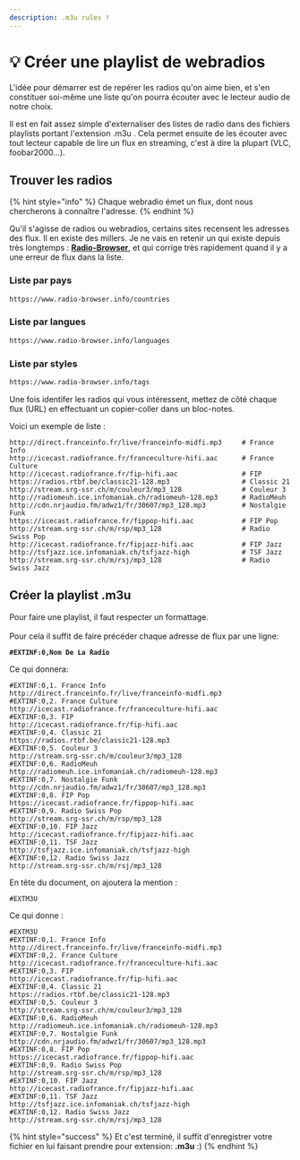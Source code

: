 ```yaml
---
description: .m3u rules !
---
```


# 💡 Créer une playlist de webradios

L'idée pour démarrer est de repérer les radios qu'on aime bien, et s'en constituer soi-même une liste qu'on pourra écouter avec le lecteur audio de notre choix.

Il est en fait assez simple d'externaliser des listes de radio dans des fichiers playlists portant l'extension .m3u . Cela permet ensuite de les écouter avec tout lecteur capable de lire un flux en streaming, c'est à dire la plupart (VLC, foobar2000…).

## Trouver les radios <a href="#trouver_les_radios" id="trouver_les_radios"></a>

{% hint style="info" %}
Chaque webradio émet un flux, dont nous chercherons à connaître l'adresse.
{% endhint %}

Qu'il s'agisse de radios ou webradios, certains sites recensent les adresses des flux. Il en existe des millers. Je ne vais en retenir un qui existe depuis très longtemps : [**Radio-Browser**](https://www.radio-browser.info/), et qui corrige très rapidement quand il y a une erreur de flux dans la liste.

### Liste par pays <a href="#quelles_radios" id="quelles_radios"></a>

```html
https://www.radio-browser.info/countries
```

### Liste par langues <a href="#quelles_radios" id="quelles_radios"></a>

```html
https://www.radio-browser.info/languages
```

### Liste par styles <a href="#quelles_radios" id="quelles_radios"></a>

```html
https://www.radio-browser.info/tags
```

Une fois identifer les radios qui vous intéressent, mettez de côté chaque flux (URL) en effectuant un copier-coller dans un bloc-notes.

Voici un exemple de liste :&#x20;

```
http://direct.franceinfo.fr/live/franceinfo-midfi.mp3     # France Info
http://icecast.radiofrance.fr/franceculture-hifi.aac      # France Culture
http://icecast.radiofrance.fr/fip-hifi.aac                # FIP
https://radios.rtbf.be/classic21-128.mp3                  # Classic 21
http://stream.srg-ssr.ch/m/couleur3/mp3_128               # Couleur 3
http://radiomeuh.ice.infomaniak.ch/radiomeuh-128.mp3      # RadioMeuh
http://cdn.nrjaudio.fm/adwz1/fr/30607/mp3_128.mp3         # Nostalgie Funk
https://icecast.radiofrance.fr/fippop-hifi.aac            # FIP Pop
http://stream.srg-ssr.ch/m/rsp/mp3_128                    # Radio Swiss Pop
http://icecast.radiofrance.fr/fipjazz-hifi.aac            # FIP Jazz
http://tsfjazz.ice.infomaniak.ch/tsfjazz-high             # TSF Jazz
http://stream.srg-ssr.ch/m/rsj/mp3_128                    # Radio Swiss Jazz
```

## Créer la playlist .m3u <a href="#creer_la_playlist_m3u" id="creer_la_playlist_m3u"></a>

Pour faire une playlist, il faut respecter un formattage.\
\
Pour cela il suffit de faire précéder chaque adresse de flux par une ligne:

<pre><code><strong>#EXTINF:0,Nom De La Radio
</strong></code></pre>

Ce qui donnera:

```
#EXTINF:0,1. France Info
http://direct.franceinfo.fr/live/franceinfo-midfi.mp3
#EXTINF:0,2. France Culture
http://icecast.radiofrance.fr/franceculture-hifi.aac
#EXTINF:0,3. FIP
http://icecast.radiofrance.fr/fip-hifi.aac
#EXTINF:0,4. Classic 21
https://radios.rtbf.be/classic21-128.mp3
#EXTINF:0,5. Couleur 3
http://stream.srg-ssr.ch/m/couleur3/mp3_128
#EXTINF:0,6. RadioMeuh
http://radiomeuh.ice.infomaniak.ch/radiomeuh-128.mp3
#EXTINF:0,7. Nostalgie Funk
http://cdn.nrjaudio.fm/adwz1/fr/30607/mp3_128.mp3
#EXTINF:0,8. FIP Pop
https://icecast.radiofrance.fr/fippop-hifi.aac
#EXTINF:0,9. Radio Swiss Pop
http://stream.srg-ssr.ch/m/rsp/mp3_128
#EXTINF:0,10. FIP Jazz
http://icecast.radiofrance.fr/fipjazz-hifi.aac
#EXTINF:0,11. TSF Jazz
http://tsfjazz.ice.infomaniak.ch/tsfjazz-high
#EXTINF:0,12. Radio Swiss Jazz
http://stream.srg-ssr.ch/m/rsj/mp3_128
```

En tête du document, on ajoutera la mention :

```
#EXTM3U
```

Ce qui donne :

```
#EXTM3U
#EXTINF:0,1. France Info
http://direct.franceinfo.fr/live/franceinfo-midfi.mp3
#EXTINF:0,2. France Culture
http://icecast.radiofrance.fr/franceculture-hifi.aac
#EXTINF:0,3. FIP
http://icecast.radiofrance.fr/fip-hifi.aac
#EXTINF:0,4. Classic 21
https://radios.rtbf.be/classic21-128.mp3
#EXTINF:0,5. Couleur 3
http://stream.srg-ssr.ch/m/couleur3/mp3_128
#EXTINF:0,6. RadioMeuh
http://radiomeuh.ice.infomaniak.ch/radiomeuh-128.mp3
#EXTINF:0,7. Nostalgie Funk
http://cdn.nrjaudio.fm/adwz1/fr/30607/mp3_128.mp3
#EXTINF:0,8. FIP Pop
https://icecast.radiofrance.fr/fippop-hifi.aac
#EXTINF:0,9. Radio Swiss Pop
http://stream.srg-ssr.ch/m/rsp/mp3_128
#EXTINF:0,10. FIP Jazz
http://icecast.radiofrance.fr/fipjazz-hifi.aac
#EXTINF:0,11. TSF Jazz
http://tsfjazz.ice.infomaniak.ch/tsfjazz-high
#EXTINF:0,12. Radio Swiss Jazz
http://stream.srg-ssr.ch/m/rsj/mp3_128
```

{% hint style="success" %}
Et c'est terminé, il suffit d'enregistrer votre fichier en lui faisant prendre pour extension: **.m3u** :)
{% endhint %}
